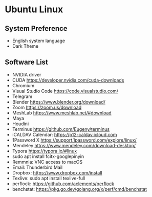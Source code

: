 
# Ubuntu Linux

## System Preference

- English system language
- Dark Theme

## Software List

- NVIDIA driver
- CUDA https://developer.nvidia.com/cuda-downloads
- Chromium
- Visual Studio Code https://code.visualstudio.com/
- Telegram
- Blender https://www.blender.org/download/
- Zoom https://zoom.us/download
- MeshLab https://www.meshlab.net/#download
- Maya
- Houdini
- Terminus https://github.com/Eugeny/terminus
- iCALDAV Calendar: https://p12-caldav.icloud.com
- 1Password X https://support.1password.com/explore/linux/
- Mendeley https://www.mendeley.com/download-desktop/
- Typora https://typora.io/#linux
- sudo apt install fcitx-googlepinyin
- Remmnia: VNC access to macOS
- Email: Thunderbird Mail
- Dropbox: https://www.dropbox.com/install
- Texlive: sudo apt install texlive-full
- perflock: https://github.com/aclements/perflock
- benchstat: https://pkg.go.dev/golang.org/x/perf/cmd/benchstat